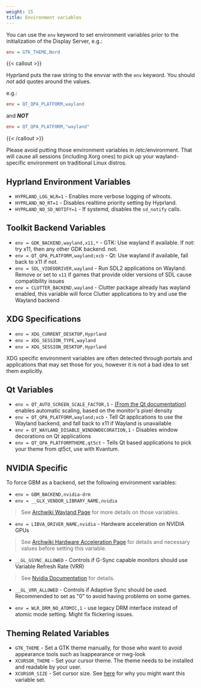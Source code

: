 ```yaml
---
weight: 15
title: Environment variables
---
```


You can use the `env` keyword to set environment variables prior to the
initialization of the Display Server, e.g.:

```ini
env = GTK_THEME,Nord
```

{{< callout >}}

Hyprland puts the raw string to the envvar with the `env` keyword. You should
_not_ add quotes around the values.

e.g.:

```ini
env = QT_QPA_PLATFORM,wayland
```

and _**NOT**_

```ini
env = QT_QPA_PLATFORM,"wayland"
```

{{< /callout >}}

Please avoid putting those environment variables in /etc/environment. That will
cause all sessions (including Xorg ones) to pick up your wayland-specific
environment on traditional Linux distros.

## Hyprland Environment Variables

- `HYPRLAND_LOG_WLR=1` - Enables more verbose logging of wlroots.
- `HYPRLAND_NO_RT=1` - Disables realtime priority setting by Hyprland.
- `HYPRLAND_NO_SD_NOTIFY=1` - If systemd, disables the `sd_notify` calls.

## Toolkit Backend Variables

- `env = GDK_BACKEND,wayland,x11,*` - GTK: Use wayland if available. If not: try x11, then any other GDK backend.
  not.
- `env = QT_QPA_PLATFORM,wayland;xcb` - Qt: Use wayland if available, fall back to
  x11 if not.
- `env = SDL_VIDEODRIVER,wayland` - Run SDL2 applications on Wayland. Remove or set to
  `x11` if games that provide older versions of SDL cause compatibility issues
- `env = CLUTTER_BACKEND,wayland` - Clutter package already has wayland enabled, this
  variable will force Clutter applications to try and use the Wayland backend

## XDG Specifications

- `env = XDG_CURRENT_DESKTOP,Hyprland`
- `env = XDG_SESSION_TYPE,wayland`
- `env = XDG_SESSION_DESKTOP,Hyprland`

XDG specific environment variables are often detected through portals and
applications that may set those for you, however it is not a bad idea to set
them explicitly.

## Qt Variables

- `env = QT_AUTO_SCREEN_SCALE_FACTOR,1` -
  [(From the Qt documentation)](https://doc.qt.io/qt-5/highdpi.html) enables
  automatic scaling, based on the monitor's pixel density
- `env = QT_QPA_PLATFORM,wayland;xcb` - Tell Qt applications to use the Wayland
  backend, and fall back to x11 if Wayland is unavailable
- `env = QT_WAYLAND_DISABLE_WINDOWDECORATION,1` - Disables window decorations on Qt
  applications
- `env = QT_QPA_PLATFORMTHEME,qt5ct` - Tells Qt based applications to pick your theme
  from qt5ct, use with Kvantum.

## NVIDIA Specific

To force GBM as a backend, set the following environment variables:

- `env = GBM_BACKEND,nvidia-drm`
- `env = __GLX_VENDOR_LIBRARY_NAME,nvidia`

> See
> [Archwiki Wayland Page](https://wiki.archlinux.org/title/Wayland#Requirements)
> for more details on those variables.

- `env = LIBVA_DRIVER_NAME,nvidia` - Hardware acceleration on NVIDIA GPUs

> See
> [Archwiki Hardware Acceleration Page](https://wiki.archlinux.org/title/Hardware_video_acceleration)
> for details and necessary values before setting this variable.

- `__GL_GSYNC_ALLOWED` - Controls if G-Sync capable monitors should use Variable
  Refresh Rate (VRR)

> See
> [Nvidia Documentation](https://download.nvidia.com/XFree86/Linux-32bit-ARM/375.26/README/openglenvvariables.html)
> for details.

- `__GL_VRR_ALLOWED` - Controls if Adaptive Sync should be used. Recommended to
  set as "0" to avoid having problems on some games.

- `env = WLR_DRM_NO_ATOMIC,1` - use legacy DRM interface instead of atomic mode
  setting. Might fix flickering issues.

## Theming Related Variables

- `GTK_THEME` - Set a GTK theme manually, for those who want to avoid appearance
  tools such as lxappearance or nwg-look
- `XCURSOR_THEME` - Set your cursor theme. The theme needs to be installed and
  readable by your user.
- `XCURSOR_SIZE` - Set cursor size. See [here](../../FAQ/) for why you might
  want this variable set.
